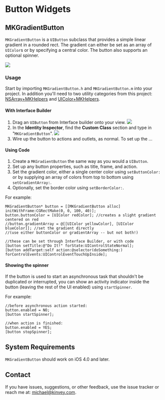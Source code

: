 # Button Widgets

## MKGradientButton 
`MKGradientButton` is a `UIButton` subclass that provides a simple linear gradient in a rounded rect. The gradient can either be set as an array of `UIColor`s or by specifying a central color. The button also supports an optional spinner.

![](https://raw.github.com/mikekatz/iOS-UI-Utils/master/doc/mkgradientbuttons.png)

### Usage
Start by importing `MKGradientButton.h` and `MKGradientButton.m` into your project. In addition you'll need to two utility categories from this project: [NSArray+MKHelpers](https://github.com/mikekatz/iOS-UI-Utils/tree/master/Classes/Foundation%20Categories) and  [UIColor+MKHelpers](https://github.com/mikekatz/iOS-UI-Utils/tree/master/Classes/Foundation%20Categories). 

#### With Interface Builder
1. Drag an `UIButton` from Interface builder onto your view. ![](https://raw.github.com/mikekatz/iOS-UI-Utils/master/doc/mkgradientbutton_draguibutton.png)
2. In the **Identity Inspector**, find the **Custom Class** section and type in "`MKGradientButton`". ![](https://raw.github.com/mikekatz/iOS-UI-Utils/master/doc/mkgradientbutton_custom_class.png) 
3. Wire up the button to actions and outlets, as normal. To set up the …

#### Using Code
1. Create a `MKGradientButton` the same way as you would a `UIButton`.
2. Set up any button properties, such as title, frame, and action. 
3. Set the gradient color, either a single center color using `setButtonColor:` or by supplying an array of colors from top to bottom using `setGradientArray:`. 
4. Optionally, set the border color using `setBorderColor:`. 

For example:

    MKGradientButton* button = [[MKGradientButton alloc] initWithFrame:CGRectMake(0, 0, 100, 40)];
    button.buttonColor = [UIColor redColor]; //creates a slight gradient centered on red
    //button.gradientArray = @[[UIColor yellowColor], [UIColor blueColor]]; //set the gradient directly
    //(use either buttonColor or gradientArray -- but not both!)
    
    //these can be set through Interface Builder, or with code
    [button setTitle:@"Do It!" forState:UIControlStateNormal];
    [button addTarget:self action:@selector(doSomething:) forControlEvents:UIControlEventTouchUpInside];


#### Showing the spinner
If the button is used to start an asynchronous task that shouldn't be duplicated or interrupted, you can show an activity indicator inside the button (leaving the rest of the UI enabled) using `startSpinner`.

For example:

    //before asynchronous action started:
    button.enabled = NO;
    [button startSpinner];
    
    //when action is finished:
    button.enabled = YES;
    [button stopSpinner];


## System Requirements
`MKGradientButton` should work on iOS 4.0 and later. 

## Contact
If you have issues, suggestions, or other feedback, use the issue tracker or reach me at: michael@kinvey.com. 